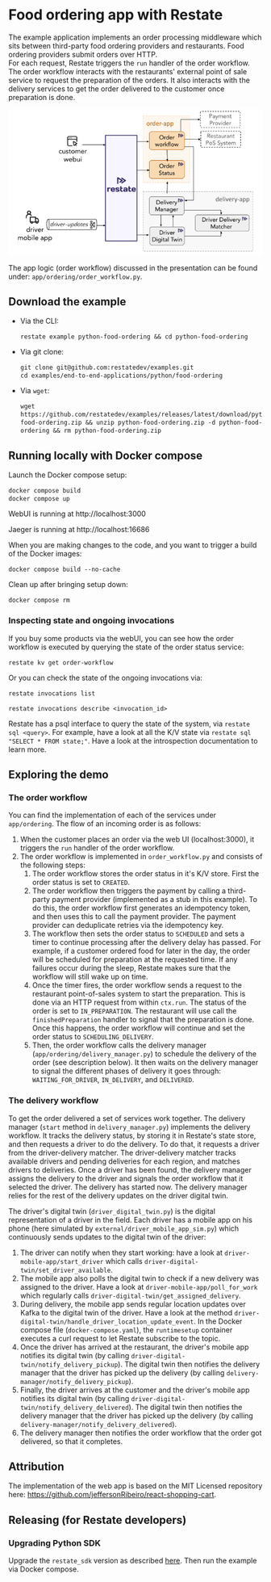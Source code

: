 # Food ordering app with Restate

The example application implements an order processing middleware which sits between third-party food ordering providers and restaurants.
Food ordering providers submit orders over HTTP.  
For each request, Restate triggers the `run` handler of the order workflow.
The order workflow interacts with the restaurants' external point of sale service to request the preparation of the orders.
It also interacts with the delivery services to get the order delivered to the customer once preparation is done.

![demo_overview.png](demo_overview.png)

The app logic (order workflow) discussed in the presentation can be found under: `app/ordering/order_workflow.py`.

## Download the example

- Via the CLI:
   ```shell
   restate example python-food-ordering && cd python-food-ordering
   ```

- Via git clone:
   ```shell
   git clone git@github.com:restatedev/examples.git
   cd examples/end-to-end-applications/python/food-ordering
   ```

- Via `wget`:
   ```shell
   wget https://github.com/restatedev/examples/releases/latest/download/python-food-ordering.zip && unzip python-food-ordering.zip -d python-food-ordering && rm python-food-ordering.zip
   ```


## Running locally with Docker compose

Launch the Docker compose setup:
```shell
docker compose build
docker compose up
```

WebUI is running at http://localhost:3000

Jaeger is running at http://localhost:16686

When you are making changes to the code, and you want to trigger a build of the Docker images:

```shell
docker compose build --no-cache
```

Clean up after bringing setup down:
```shell
docker compose rm 
```

### Inspecting state and ongoing invocations
 
If you buy some products via the webUI, you can see how the order workflow is executed by querying the state of the order status service:
```shell
restate kv get order-workflow
```

Or you can check the state of the ongoing invocations via:
```shell
restate invocations list
```

```shell
restate invocations describe <invocation_id>
```

Restate has a psql interface to query the state of the system, via `restate sql <query>`.
For example, have a look at all the K/V state via `restate sql "SELECT * FROM state;"`.
Have a look at the introspection documentation to learn more. 

## Exploring the demo

### The order workflow
You can find the implementation of each of the services under `app/ordering`.
The flow of an incoming order is as follows:
1. When the customer places an order via the web UI (localhost:3000), it triggers the `run` handler of the order workflow.
2. The order workflow is implemented in `order_workflow.py` and consists of the following steps:
    1. The order workflow stores the order status in it's K/V store. First the order status is set to `CREATED`.
    2. The order workflow then triggers the payment by calling a third-party payment provider (implemented as a stub in this example). To do this, the order workflow first generates an idempotency token, and then uses this to call the payment provider. The payment provider can deduplicate retries via the idempotency key.
    3. The workflow then sets the order status to `SCHEDULED` and sets a timer to continue processing after the delivery delay has passed. For example, if a customer ordered food for later in the day, the order will be scheduled for preparation at the requested time. If any failures occur during the sleep, Restate makes sure that the workflow will still wake up on time.
    4. Once the timer fires, the order workflow sends a request to the restaurant point-of-sales system to start the preparation. This is done via an HTTP request from within `ctx.run`. The status of the order is set to `IN_PREPARATION`. The restaurant will use call the `finishedPreparation` handler to signal that the preparation is done. Once this happens, the order workflow will continue and set the order status to `SCHEDULING_DELIVERY`.
    5. Then, the order workflow calls the delivery manager (`app/ordering/delivery_manager.py`) to schedule the delivery of the order (see description below). It then waits on the delivery manager to signal the different phases of delivery it goes through: `WAITING_FOR_DRIVER`, `IN_DELIVERY`, and `DELIVERED`. 

### The delivery workflow
To get the order delivered a set of services work together. The delivery manager (`start` method in `delivery_manager.py`) implements the delivery workflow. 
It tracks the delivery status, by storing it in Restate's state store, and then requests a driver to do the delivery. 
To do that, it requests a driver from the driver-delivery matcher. 
The driver-delivery matcher tracks available drivers and pending deliveries for each region, and matches drivers to deliveries.
Once a driver has been found, the delivery manager assigns the delivery to the driver and signals the order workflow that it selected the driver. 
The delivery has started now. The delivery manager relies for the rest of the delivery updates on the driver digital twin.

The driver's digital twin (`driver_digital_twin.py`) is the digital representation of a driver in the field. 
Each driver has a mobile app on his phone (here simulated by `external/driver_mobile_app_sim.py`) which continuously sends updates to the digital twin of the driver:
1. The driver can notify when they start working: have a look at `driver-mobile-app/start_driver` which calls `driver-digital-twin/set_driver_available`.
2. The mobile app also polls the digital twin to check if a new delivery was assigned to the driver. Have a look at `driver-mobile-app/poll_for_work` which regularly calls `driver-digital-twin/get_assigned_delivery`.
3. During delivery, the mobile app sends regular location updates over Kafka to the digital twin of the driver. Have a look at the method `driver-digital-twin/handle_driver_location_update_event`. In the Docker compose file (`docker-compose.yaml`), the `runtimesetup` container executes a curl request to let Restate subscribe to the topic.
4. Once the driver has arrived at the restaurant, the driver's mobile app notifies its digital twin (by calling `driver-digital-twin/notify_delivery_pickup`). 
The digital twin then notifies the delivery manager that the driver has picked up the delivery (by calling `delivery-manager/notify_delivery_pickup`).
5. Finally, the driver arrives at the customer and the driver's mobile app notifies its digital twin (by calling `driver-digital-twin/notify_delivery_delivered`). 
The digital twin then notifies the delivery manager that the driver has picked up the delivery (by calling `delivery-manager/notify_delivery_delivered`).
6. The delivery manager then notifies the order workflow that the order got delivered, so that it completes.

## Attribution

The implementation of the web app is based on the MIT Licensed repository here: https://github.com/jeffersonRibeiro/react-shopping-cart.

## Releasing (for Restate developers)

### Upgrading Python SDK

Upgrade the `restate_sdk` version as described [here](../../README.md#adding-examples-and-releasing-for-restate-developerscontributors).
Then run the example via Docker compose.
